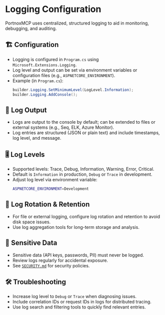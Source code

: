 # Logging Configuration

PortnoxMCP uses centralized, structured logging to aid in monitoring, debugging, and auditing.

## 🏗️ Configuration
- Logging is configured in `Program.cs` using `Microsoft.Extensions.Logging`.
- Log level and output can be set via environment variables or configuration files (e.g., `ASPNETCORE_ENVIRONMENT`).
- Example (in `Program.cs`):
	```csharp
	builder.Logging.SetMinimumLevel(LogLevel.Information);
	builder.Logging.AddConsole();
	```

## 📝 Log Output
- Logs are output to the console by default; can be extended to files or external systems (e.g., Seq, ELK, Azure Monitor).
- Log entries are structured (JSON or plain text) and include timestamps, log level, and message.

## 🎚️ Log Levels
- Supported levels: Trace, Debug, Information, Warning, Error, Critical.
- Default is `Information` in production, `Debug` or `Trace` in development.
- Adjust log level via environment variable:
	```sh
	ASPNETCORE_ENVIRONMENT=Development
	```

## 🔄 Log Rotation & Retention
- For file or external logging, configure log rotation and retention to avoid disk space issues.
- Use log aggregation tools for long-term storage and analysis.

## 🚫 Sensitive Data
- Sensitive data (API keys, passwords, PII) must never be logged.
- Review logs regularly for accidental exposure.
- See [`SECURITY.md`](../SECURITY.md) for security policies.

## 🛠️ Troubleshooting
- Increase log level to `Debug` or `Trace` when diagnosing issues.
- Include correlation IDs or request IDs in logs for distributed tracing.
- Use log search and filtering tools to quickly find relevant entries.
